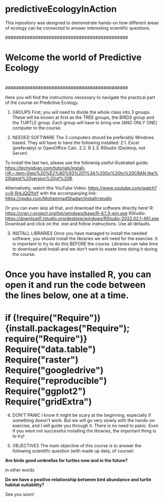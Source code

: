 # predictiveEcologyInAction
This repository was designed to demonstrate hands-on how different areas of ecology can be connected to answer interesting scientific questions.

#############################################
#					                                  #
#  Welcome the world of Predictive Ecology  #
#					                                  #
#############################################

Here you will find the instructions necessary to navigate the 
practical part of the course on Predictive Ecology. 

1. GROUPS
First, you will need to divide the whole class into 3 groups. 
These will be known at first as the TREE groups, the BIRDS group 
and the TURTLE group. Each group will have to bring one (AND ONLY 
ONE) computer to the course.

2. NEEDED SOFTWARE
The 3 computers should be preferably Windows based. They will have 
to have the following installed:
  2.1. Excel (preferably) or OpenOffice Calc.
  2.2. R
  2.3. RStudio (Desktop, not Server)

To install the last two, please use the follownig useful illustrated guide: 
https://techvidvan.com/tutorials/install-r/#:~:text=Step%20%E2%80%93%201%3A%20Go%20to%20CRAN,the%20latest%20version%20of%20R.

Alternatively, watch this YouTube Video: https://www.youtube.com/watch?v=9-RrkJQQYqY
with the accompanying link: https://rpubs.com/MohammadShadan/installrrstudio

Or you can even skip all that, and download the software directly here!
R: https://cran.r-project.org/bin/windows/base/R-4.1.3-win.exe
RStudio: https://download1.rstudio.org/desktop/windows/RStudio-2022.02.1-461.exe
Download and click on the .exe and follow instructions. Use all defaults.

3. INSTALL LIBRARIES
Once you have managed to install the needed software, you should install the 
libraries we will need for the exercise. It is important to try to do this 
BEFORE the course. Libraries can take time to download and install and we 
don't want to waste time doing it during the course.

Once you have installed R, you can open it and run the code between the lines below,
one at a time.
==================================================================================
if (!require("Require")) {install.packages("Require"); require("Require")}
Require("data.table")
Require("raster")
Require("googledrive")
Require("reproducible")
Require("ggplot2")
Require("gridExtra")
==================================================================================

4. DON'T PANIC
I know it might be scary at the beginning, especially if something doesn't work. 
But we will go very slowly with the hands-on exercise, and I will guide you through it. 
There is no need to panic. Even if you were not successful installing the libraries, 
the important thing is to try! 

5. OBJECTIVES
The main objective of this course is to answer the following scientific question 
(with made up data, of course):

**Are birds good umbrellas for turtles now and in the future?**

in other words

**Do we have a positive relationship between bird abundance and turtle 
habitat suitability?**

See you soon!
